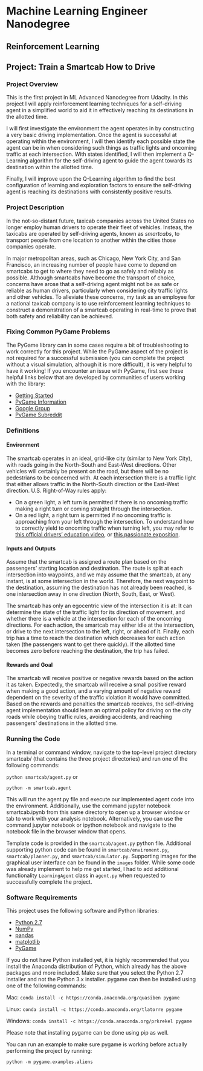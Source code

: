 # Machine Learning Engineer Nanodegree

## Reinforcement Learning

## Project: Train a Smartcab How to Drive

### Project Overview

This is the first project in ML Advanced Nanodegree from Udacity. In this project I will apply reinforcement learning techniques for a self-driving agent in a simplified world to aid it in effectively reaching its destinations in the allotted time.

I will first investigate the environment the agent operates in by constructing a very basic driving implementation. Once the agent is successful at operating within the environment, I will then identify each possible state the agent can be in when considering such things as traffic lights and oncoming traffic at each intersection. With states identified, I will then implement a Q-Learning algorithm for the self-driving agent to guide the agent towards its destination within the allotted time.

Finally, I will improve upon the Q-Learning algorithm to find the best configuration of learning and exploration factors to ensure the self-driving agent is reaching its destinations with consistently positive results.

### Project Description

In the not-so-distant future, taxicab companies across the United States no longer employ human drivers to operate their fleet of vehicles. Insteas, the taxicabs are operated by self-driving agents, known as *smartcabs*, to transport people from one location to another within the cities those companies operate.

In major metropolitan areas, such as Chicago, New York City, and San Francisco, an increasing number of people have come to depend on smartcabs to get to where they need to go as safely and reliably as possible. Although smartcabs have become the transport of choice, concerns have arose that a self-driving agent might not be as safe or reliable as human drivers, particularly when considering city traffic lights and other vehicles. To alleviate these concerns, my task as an employee for a national taxicab company is to use reinforcement learning techniques to construct a demonstration of a smartcab operating in real-time to prove that both safety and reliability can be achieved.

### Fixing Common PyGame Problems

The PyGame library can in some cases require a bit of troubleshooting to work correctly for this project. While the PyGame aspect of the project is not required for a successful submission (you can complete the project without a visual simulation, although it is more difficult), it is very helpful to have it working! If you encounter an issue with PyGame, first see these helpful links below that are developed by communities of users working with the library:

- [Getting Started](https://www.pygame.org/wiki/GettingStarted)
- [PyGame Information](http://www.pygame.org/wiki/info)
- [Google Group](https://groups.google.com/forum/#!forum/pygame-mirror-on-google-groups)
- [PyGame Subreddit](https://www.reddit.com/r/pygame/)

### Definitions

#### Environment

The smartcab operates in an ideal, grid-like city (similar to New York City), with roads going in the North-South and East-West directions. Other vehicles will certainly be present on the road, but there will be no pedestrians to be concerned with. At each intersection there is a traffic light that either allows traffic in the North-South direction or the East-West direction. U.S. Right-of-Way rules apply:

- On a green light, a left turn is permitted if there is no oncoming traffic making a right turn or coming straight through the intersection.
- On a red light, a right turn is permitted if no oncoming traffic is approaching from your left through the intersection. To understand how to correctly yield to oncoming traffic when turning left, you may refer to [this official drivers’ education video](https://www.youtube.com/watch?v=TW0Eq2Q-9Ac), or [this passionate exposition](https://www.youtube.com/watch?v=0EdkxI6NeuA).

#### Inputs and Outputs

Assume that the smartcab is assigned a route plan based on the passengers’ starting location and destination. The route is split at each intersection into waypoints, and we may assume that the smartcab, at any instant, is at some intersection in the world. Therefore, the next waypoint to the destination, assuming the destination has not already been reached, is one intersection away in one direction (North, South, East, or West).

The smartcab has only an egocentric view of the intersection it is at: It can determine the state of the traffic light for its direction of movement, and whether there is a vehicle at the intersection for each of the oncoming directions. For each action, the smartcab may either idle at the intersection, or drive to the next intersection to the left, right, or ahead of it. Finally, each trip has a time to reach the destination which decreases for each action taken (the passengers want to get there quickly). If the allotted time becomes zero before reaching the destination, the trip has failed.

#### Rewards and Goal

The smartcab will receive positive or negative rewards based on the action it as taken. Expectedly, the smartcab will receive a small positive reward when making a good action, and a varying amount of negative reward dependent on the severity of the traffic violation it would have committed. Based on the rewards and penalties the smartcab receives, the self-driving agent implementation should learn an optimal policy for driving on the city roads while obeying traffic rules, avoiding accidents, and reaching passengers’ destinations in the allotted time.



### Running the Code

In a terminal or command window, navigate to the top-level project directory smartcab/ (that contains the three project directories) and run one of the following commands:

`python smartcab/agent.py` or

`python -m smartcab.agent`

This will run the agent.py file and execute our implemented agent code into the environment. Additionally, use the command jupyter notebook smartcab.ipynb from this same directory to open up a browser window or tab to work with your analysis notebook. Alternatively, you can use the command jupyter notebook or ipython notebook and navigate to the notebook file in the browser window that opens.

Template code is provided in the `smartcab/agent.py` python file. Additional supporting python code can be found in `smartcab/enviroment.py`, `smartcab/planner.py`, and `smartcab/simulator.py`. Supporting images for the graphical user interface can be found in the `images` folder. While some code was already implement to help me get started, I had to add additional functionality `LearningAgent` class in `agent.py` when requested to successfully complete the project.

### Software Requirements

This project uses the following software and Python libraries:

- [Python 2.7](https://www.python.org/download/releases/2.7/)
- [NumPy](http://www.numpy.org/)
- [pandas](http://pandas.pydata.org/)
- [matplotlib](http://matplotlib.org/)
- [PyGame](http://pygame.org/)

If you do not have Python installed yet, it is highly recommended that you install the Anaconda distribution of Python, which already has the above packages and more included. Make sure that you select the Python 2.7 installer and not the Python 3.x installer. pygame can then be installed using one of the following commands:

Mac: `conda install -c https://conda.anaconda.org/quasiben pygame`

Linux: `conda install -c https://conda.anaconda.org/tlatorre pygame`

Windows: `conda install -c https://conda.anaconda.org/prkrekel pygame`

Please note that installing pygame can be done using pip as well.

You can run an example to make sure pygame is working before actually performing the project by running:

`python -m pygame.examples.aliens`
